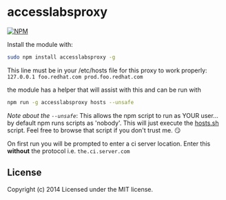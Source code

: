 accesslabsproxy
==============
[![NPM](https://nodei.co/npm/accesslabsproxy.png)](https://nodei.co/npm/accesslabsproxy/)

Install the module with:
```bash
sudo npm install accesslabsproxy -g
```

This line must be in your /etc/hosts file for this proxy to work properly:
`127.0.0.1 foo.redhat.com prod.foo.redhat.com`

the module has a helper that will assist with this and can be run with
```bash
npm run -g accesslabsproxy hosts --unsafe
```

_Note about the `--unsafe`_: This allows the npm script to run as YOUR user... by default npm runs scripts as 'nobody'. This will just execute the [hosts.sh](hosts.sh) script. Feel free to browse that script if you don't trust me. :smirk:

On first run you will be prompted to enter a ci server location. Enter this **without** the protocol i.e. `the.ci.server.com`

## License

Copyright (c) 2014
Licensed under the MIT license.
